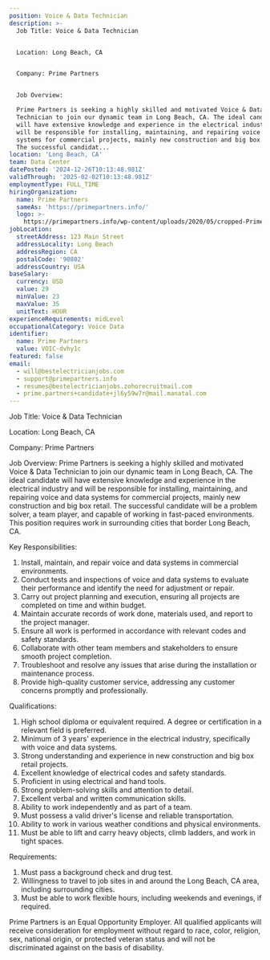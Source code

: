 ```yaml
---
position: Voice & Data Technician
description: >-
  Job Title: Voice & Data Technician


  Location: Long Beach, CA


  Company: Prime Partners


  Job Overview:

  Prime Partners is seeking a highly skilled and motivated Voice & Data
  Technician to join our dynamic team in Long Beach, CA. The ideal candidate
  will have extensive knowledge and experience in the electrical industry and
  will be responsible for installing, maintaining, and repairing voice and data
  systems for commercial projects, mainly new construction and big box retail.
  The successful candidat...
location: 'Long Beach, CA'
team: Data Center
datePosted: '2024-12-26T10:13:48.981Z'
validThrough: '2025-02-02T10:13:48.981Z'
employmentType: FULL_TIME
hiringOrganization:
  name: Prime Partners
  sameAs: 'https://primepartners.info/'
  logo: >-
    https://primepartners.info/wp-content/uploads/2020/05/cropped-Prime-Partners-Logo-NO-BG-1-1.png
jobLocation:
  streetAddress: 123 Main Street
  addressLocality: Long Beach
  addressRegion: CA
  postalCode: '90802'
  addressCountry: USA
baseSalary:
  currency: USD
  value: 29
  minValue: 23
  maxValue: 35
  unitText: HOUR
experienceRequirements: midLevel
occupationalCategory: Voice Data
identifier:
  name: Prime Partners
  value: VOIC-dvhy1c
featured: false
email:
  - will@bestelectricianjobs.com
  - support@primepartners.info
  - resumes@bestelectricianjobs.zohorecruitmail.com
  - prime.partners+candidate+jl6y59w7r@mail.manatal.com
---
```




Job Title: Voice & Data Technician

Location: Long Beach, CA

Company: Prime Partners

Job Overview:
Prime Partners is seeking a highly skilled and motivated Voice & Data Technician to join our dynamic team in Long Beach, CA. The ideal candidate will have extensive knowledge and experience in the electrical industry and will be responsible for installing, maintaining, and repairing voice and data systems for commercial projects, mainly new construction and big box retail. The successful candidate will be a problem solver, a team player, and capable of working in fast-paced environments. This position requires work in surrounding cities that border Long Beach, CA.

Key Responsibilities:
1. Install, maintain, and repair voice and data systems in commercial environments.
2. Conduct tests and inspections of voice and data systems to evaluate their performance and identify the need for adjustment or repair.
3. Carry out project planning and execution, ensuring all projects are completed on time and within budget.
4. Maintain accurate records of work done, materials used, and report to the project manager.
5. Ensure all work is performed in accordance with relevant codes and safety standards.
6. Collaborate with other team members and stakeholders to ensure smooth project completion.
7. Troubleshoot and resolve any issues that arise during the installation or maintenance process.
8. Provide high-quality customer service, addressing any customer concerns promptly and professionally.

Qualifications:
1. High school diploma or equivalent required. A degree or certification in a relevant field is preferred.
2. Minimum of 3 years' experience in the electrical industry, specifically with voice and data systems.
3. Strong understanding and experience in new construction and big box retail projects.
4. Excellent knowledge of electrical codes and safety standards.
5. Proficient in using electrical and hand tools.
6. Strong problem-solving skills and attention to detail.
7. Excellent verbal and written communication skills.
8. Ability to work independently and as part of a team.
9. Must possess a valid driver's license and reliable transportation.
10. Ability to work in various weather conditions and physical environments.
11. Must be able to lift and carry heavy objects, climb ladders, and work in tight spaces.

Requirements:
1. Must pass a background check and drug test.
2. Willingness to travel to job sites in and around the Long Beach, CA area, including surrounding cities.
3. Must be able to work flexible hours, including weekends and evenings, if required.

Prime Partners is an Equal Opportunity Employer. All qualified applicants will receive consideration for employment without regard to race, color, religion, sex, national origin, or protected veteran status and will not be discriminated against on the basis of disability.
